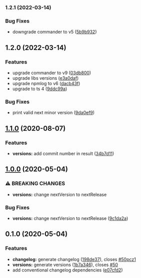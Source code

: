 ### 1.2.1 (2022-03-14)

### Bug Fixes

* downgrade commander to v5 ([5b9b932](/cedricmoulard/conventional-tools/commit/5b9b932442599d526da7fb060f60f56e5ae018e7))

## 1.2.0 (2022-03-14)

### Features

* upgrade commander to v9 ([03db800](/cedricmoulard/conventional-tools/commit/03db800d11d367ed771c7fc79b408cf1941d592d))
* upgrade libs versions ([e3a0daf](/cedricmoulard/conventional-tools/commit/e3a0daf89a85fe4b6042bf747f306d5194fb4e16))
* upgrade npmlog to v6 ([dacb43f](/cedricmoulard/conventional-tools/commit/dacb43fc743c4903e6246628171ec44a025a66c0))
* upgrade to ts 4 ([9ddc99a](/cedricmoulard/conventional-tools/commit/9ddc99a6dc93b95596b698013f91c603ec54478f))

### Bug Fixes

* print valid next minor version ([9da0ef9](/cedricmoulard/conventional-tools/commit/9da0ef98cf3bf6860e50d74940559fff941b1a32))

## [1.1.0](https://github.com/cedricmoulard/conventional-tools/compare/1.0.0...1.1.0) (2020-08-07)


### Features

* **versions:** add commit number in result ([34b7d11](https://github.com/cedricmoulard/conventional-tools/commit/34b7d1182957cd7dfd31ddc22b0dbac1252ff5fc))

## [1.0.0](https://github.com/cedricmoulard/conventional-tools/compare/0.1.0...1.0.0) (2020-05-04)


### ⚠ BREAKING CHANGES

* **versions:** change nextVersion to nextRelease

### Bug Fixes

* **versions:** change nextVersion to nextRelease ([9c1da2a](https://github.com/cedricmoulard/conventional-tools/commit/9c1da2a17c02407b92d1c53d54626c078b05b9c6))

## 0.1.0 (2020-05-04)


### Features

* **changelog:** generate changelog ([198de37](https://github.com/cedricmoulard/conventional-tools/commit/198de3775cb5eff0e90139a909930d01635a6d36)), closes [#50pcz1](https://github.com/cedricmoulard/conventional-tools/issues/50pcz1)
* **versions:** generate versions ([1b7a346](https://github.com/cedricmoulard/conventional-tools/commit/1b7a34687ab956962d67f9009f1e12f203f78921)), closes [#50](https://github.com/cedricmoulard/conventional-tools/issues/50)
* add conventional changelog dependencies ([e07cfd2](https://github.com/cedricmoulard/conventional-tools/commit/e07cfd2dd50863b5454f69efa9f5e4615829eda5))

